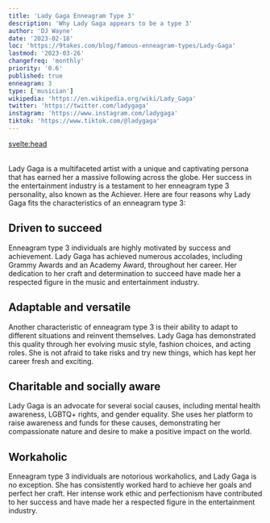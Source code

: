 ```yaml
---
title: 'Lady Gaga Enneagram Type 3'
description: 'Why Lady Gaga appears to be a type 3'
author: 'DJ Wayne'
date: '2023-02-18'
loc: 'https://9takes.com/blog/famous-enneagram-types/Lady-Gaga'
lastmod: '2023-03-26'
changefreq: 'monthly'
priority: '0.6'
published: true
enneagram: 3
type: ['musician']
wikipedia: 'https://en.wikipedia.org/wiki/Lady_Gaga'
twitter: 'https://twitter.com/ladygaga'
instagram: 'https://www.instagram.com/ladygaga'
tiktok: 'https://www.tiktok.com/@ladygaga'
---
```


<svelte:head>

  <meta property="og:image" content="https://9takes.com/types/3s/Lady-Gaga.webp" />
  <link rel="canonical" href="https://9takes.com/blog/famous-enneagram-types/Lady-Gaga">
</svelte:head>
<script>
	import  PopCard  from "../../../lib/components/atoms/PopCard.svelte";
</script>
<div
	style="display: flex;
    justify-content: center;
    margin: 1rem 0;
	"
>
	<PopCard
		image={`/types/3s/${'Lady-Gaga'}.webp`}
		showIcon={false}
		text="Lady Gaga"
		subtext=""
	/>
</div>

Lady Gaga is a multifaceted artist with a unique and captivating persona that has earned her a massive following across the globe. Her success in the entertainment industry is a testament to her enneagram type 3 personality, also known as the Achiever. Here are four reasons why Lady Gaga fits the characteristics of an enneagram type 3:

## Driven to succeed

Enneagram type 3 individuals are highly motivated by success and achievement. Lady Gaga has achieved numerous accolades, including Grammy Awards and an Academy Award, throughout her career. Her dedication to her craft and determination to succeed have made her a respected figure in the music and entertainment industry.

## Adaptable and versatile

Another characteristic of enneagram type 3 is their ability to adapt to different situations and reinvent themselves. Lady Gaga has demonstrated this quality through her evolving music style, fashion choices, and acting roles. She is not afraid to take risks and try new things, which has kept her career fresh and exciting.

## Charitable and socially aware

Lady Gaga is an advocate for several social causes, including mental health awareness, LGBTQ+ rights, and gender equality. She uses her platform to raise awareness and funds for these causes, demonstrating her compassionate nature and desire to make a positive impact on the world.

## Workaholic

Enneagram type 3 individuals are notorious workaholics, and Lady Gaga is no exception. She has consistently worked hard to achieve her goals and perfect her craft. Her intense work ethic and perfectionism have contributed to her success and have made her a respected figure in the entertainment industry.
